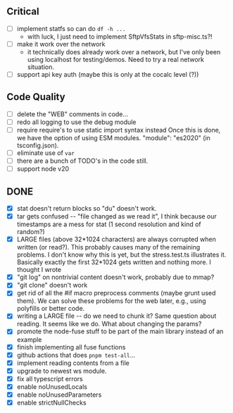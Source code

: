 ## Critical

- [ ] implement statfs so can do `df -h ...`
  - with luck, I just need to implement SftpVfsStats in sftp-misc.ts?!
- [ ] make it work over the network
  - it technically does already work over a network, but I've only been using localhost for testing/demos. Need to try a real network situation.
- [ ] support api key auth (maybe this is only at the cocalc level (?))

## Code Quality

- [ ] delete the "WEB" comments in code...
- [ ] redo all logging to use the debug module
- [ ] require require's to use static import syntax instead
      Once this is done, we have the option of using ESM modules.
      "module": "es2020" \(in tsconfig.json\).
- [ ] eliminate use of `var`
- [ ] there are a bunch of TODO's in the code still.
- [ ] support node v20

## DONE

- [x] stat doesn't return blocks so "du" doesn't work.
- [x] tar gets confused \-\- "file changed as we read it", I think because our timestamps are a mess for stat \(1 second resolution and kind of random?\)
- [x] LARGE files \(above 32\*1024 characters\) are always corrupted when written \(or read?\). This probably causes many of the remaining problems. I don't know why this is yet, but the stress.test.ts illustrates it. Basically exactly the first 32\*1024 gets written and nothing more. I thought I wrote
- [x] "git log" on nontrivial content doesn't work, probably due to mmap?
- [x] "git clone" doesn't work
- [x] get rid of all the #if macro preprocess comments \(maybe grunt used them\). We can solve these problems for the web later, e.g., using polyfills or better code.
- [x] writing a LARGE file \-\- do we need to chunk it? Same question about reading. It seems like we do. What about changing the params?
- [x] promote the node\-fuse stuff to be part of the main library instead of an example
- [x] finish implementing all fuse functions
- [x] github actions that does `pnpm test-all`...
- [x] implement reading contents from a file
- [x] upgrade to newest ws module.
- [x] fix all typescript errors
- [x] enable noUnusedLocals
- [x] enable noUnusedParameters
- [x] enable strictNullChecks
